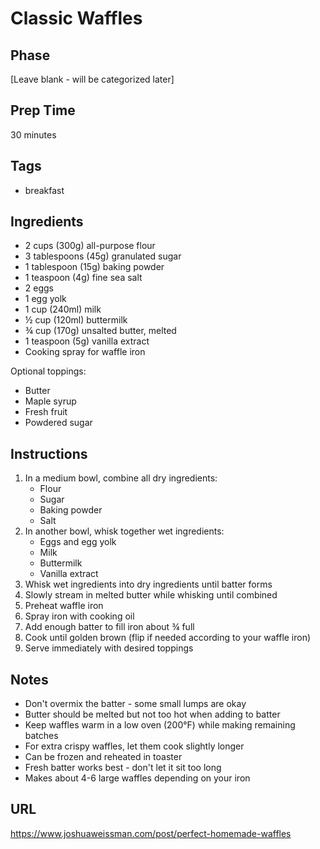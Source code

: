 # Classic Waffles

## Phase
[Leave blank - will be categorized later]

## Prep Time
30 minutes

## Tags
- breakfast

## Ingredients
- 2 cups (300g) all-purpose flour
- 3 tablespoons (45g) granulated sugar
- 1 tablespoon (15g) baking powder
- 1 teaspoon (4g) fine sea salt
- 2 eggs
- 1 egg yolk
- 1 cup (240ml) milk
- ½ cup (120ml) buttermilk
- ¾ cup (170g) unsalted butter, melted
- 1 teaspoon (5g) vanilla extract
- Cooking spray for waffle iron

Optional toppings:
- Butter
- Maple syrup
- Fresh fruit
- Powdered sugar

## Instructions
1. In a medium bowl, combine all dry ingredients:
   - Flour
   - Sugar
   - Baking powder
   - Salt
2. In another bowl, whisk together wet ingredients:
   - Eggs and egg yolk
   - Milk
   - Buttermilk
   - Vanilla extract
3. Whisk wet ingredients into dry ingredients until batter forms
4. Slowly stream in melted butter while whisking until combined
5. Preheat waffle iron
6. Spray iron with cooking oil
7. Add enough batter to fill iron about ¾ full
8. Cook until golden brown (flip if needed according to your waffle iron)
9. Serve immediately with desired toppings

## Notes
- Don't overmix the batter - some small lumps are okay
- Butter should be melted but not too hot when adding to batter
- Keep waffles warm in a low oven (200°F) while making remaining batches
- For extra crispy waffles, let them cook slightly longer
- Can be frozen and reheated in toaster
- Fresh batter works best - don't let it sit too long
- Makes about 4-6 large waffles depending on your iron

## URL
https://www.joshuaweissman.com/post/perfect-homemade-waffles
